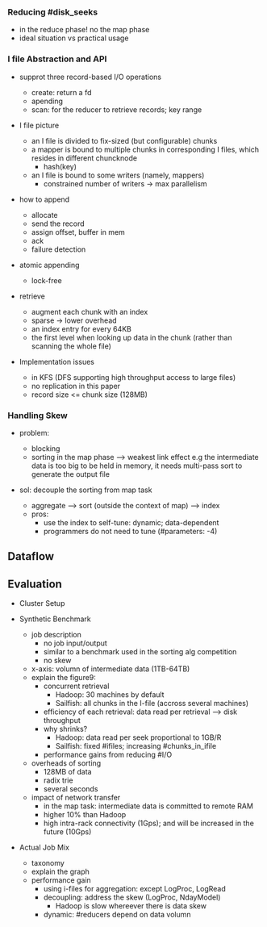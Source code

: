 ### Reducing #disk_seeks

* in the reduce phase! no the map phase
* ideal situation vs practical usage

### I file Abstraction and API

* supprot three record-based I/O operations
  - create: return a fd
  - apending
  - scan: for the reducer to retrieve records; key range

* I file picture
  - an I file is divided to fix-sized (but configurable) chunks
  - a mapper is bound to multiple chunks in corresponding I files, which
	resides in different chuncknode
	- hash(key)
  - an I file is bound to some writers (namely, mappers)
    - constrained number of writers -> max parallelism

* how to append
  - allocate
  - send the record
  - assign offset, buffer in mem
  - ack
  - failure detection

* atomic appending
  - lock-free

* retrieve
  - augment each chunk with an index
  - sparse -> lower overhead
  - an index entry for every 64KB
  - the first level when looking up data in the chunk 
    (rather than scanning the whole file)
  
* Implementation issues
  - in KFS (DFS supporting high throughput access to large files)
  - no replication in this paper
  - record size <= chunk size (128MB)


### Handling Skew

* problem:
  - blocking
  - sorting in the map phase --> weakest link effect
    e.g the intermediate data is too big to be held in memory, it needs
	multi-pass sort to generate the output file

* sol: decouple the sorting from map task
  - aggregate --> sort (outside the context of map) --> index
  - pros:
    - use the index to self-tune: dynamic; data-dependent
    - programmers do not need to tune (#parameters: -4)
	

## Dataflow ##########################################################



## Evaluation ########################################################

* Cluster Setup

* Synthetic Benchmark
  - job description
    - no job input/output
	- similar to a benchmark used in the sorting alg competition
	- no skew
  - x-axis: volumn of intermediate data (1TB-64TB)
  - explain the figure9:
    - concurrent retrieval
	  - Hadoop: 30 machines by default
	  - Sailfish: all chunks in the I-file (accross several machines)
	- efficiency of each retrieval: data read per retrieval --> disk
	  throughput
	- why shrinks?
	  - Hadoop: data read per seek proportional to 1GB/R
	  - Sailfish: fixed #ifiles; increasing #chunks_in_ifile
	- performance gains from reducing #I/O
  - overheads of sorting
    - 128MB of data
    - radix trie
    - several seconds
  - impact of network transfer
    - in the map task: intermediate data is committed to remote RAM
    - higher 10% than Hadoop
	- high intra-rack connectivity (1Gps); 
	  and will be increased in the future (10Gps)

* Actual Job Mix
  - taxonomy
  - explain the graph
  - performance gain
    - using i-files for aggregation: except LogProc, LogRead
	- decoupling: address the skew (LogProc, NdayModel)
	  - Hadoop is slow whereever there is data skew
	- dynamic: #reducers depend on data volumn

